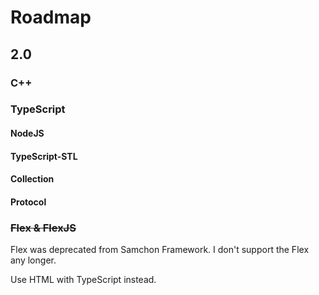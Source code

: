 # Roadmap
## 2.0
### C++
### TypeScript
#### NodeJS
#### TypeScript-STL
#### Collection
#### Protocol
### ~~Flex & FlexJS~~
Flex was deprecated from Samchon Framework. I don't support the Flex any longer.

Use HTML with TypeScript instead.